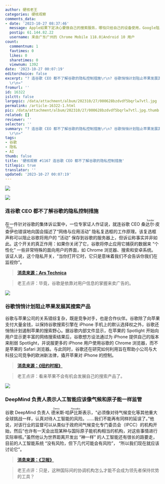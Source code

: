 ```yaml
---
author: 硬核老王
categories: 硬核观察
comments_data:
- date: '2023-10-27 08:37:46'
  message: Apple如果下定决心要做自己的搜索服务，哪怕只给自己的设备使用，Google阻止不了，就像当年苹果自己做地图一样。
  postip: 61.144.82.22
  username: 来自广东广州的 Chrome Mobile 118.0|Android 10 用户
count:
  commentnum: 1
  favtimes: 0
  likes: 0
  sharetimes: 0
  viewnum: 1392
date: '2023-10-27 00:07:19'
editorchoice: false
excerpt: "? 连谷歌 CEO 都不了解谷歌的隐私控制措施\r\n? 谷歌悄悄计划阻止苹果发展其搜索产品\r\n? DeepMind 负责人表示人工智能应该像气候和原子能一样监管\r\n»
  \r\n»"
fromurl: ''
id: 16322
islctt: false
largepic: /data/attachment/album/202310/27/000628bzdvdf5bqrlw7vtl.jpg
permalink: /article-16322-1.html
pic: /data/attachment/album/202310/27/000628bzdvdf5bqrlw7vtl.jpg.thumb.jpg
related: []
reviewer: ''
selector: ''
summary: "? 连谷歌 CEO 都不了解谷歌的隐私控制措施\r\n? 谷歌悄悄计划阻止苹果发展其搜索产品\r\n? DeepMind 负责人表示人工智能应该像气候和原子能一样监管\r\n»
  \r\n»"
tags:
- 谷歌
- 隐私
- AI
thumb: false
title: '硬核观察 #1167 连谷歌 CEO 都不了解谷歌的隐私控制措施'
titlepic: true
translator: ''
updated: '2023-10-27 00:07:19'
---
```


![](/data/attachment/album/202310/27/000628bzdvdf5bqrlw7vtl.jpg)


![](/data/attachment/album/202310/27/000640amwdr2nhmtazdq6n.jpg)


### 连谷歌 CEO 都不了解谷歌的隐私控制措施


在一件针对谷歌的集体诉讼案中，一位专家证人作证说，就连谷歌 CEO <ruby> 桑达尔·皮查伊 <rt>  Sundar Pichai </rt></ruby> 也错误地向国会描述了“网络与应用活动” 隐私复选框的工作原理。该复选框声称可以阻止谷歌将用户的 “活动” 保存到谷歌的服务器上，但诉讼称事实并非如此。这个开关的真正作用：如果你关闭了它，谷歌将停止应用它捕获的数据来 “个性化” 一些非常特殊的面向用户的界面，如 Chrome 浏览器、搜索和安卓系统。该证人说，这个隐私开关，“当你打开它时，它只是意味着我们不会告诉你我们在监视你”。



> 
> **[消息来源：Ars Technica](https://arstechnica.com/gadgets/2023/10/even-google-ceo-sundar-pichai-doesnt-understand-googles-privacy-controls/)**
> 
> 
> 



> 
> 老王点评：毕竟，谷歌是依靠对用户信息的掌握来卖广告的。
> 
> 
> 


![](/data/attachment/album/202310/27/000651vcfolyyiptohgjtk.jpg)


### 谷歌悄悄计划阻止苹果发展其搜索产品


谷歌与苹果公司的关系错综复杂，既是竞争对手，也是合作伙伴。谷歌除了向苹果支付大量金钱，以保持谷歌搜索引擎在 iPhone 手机上的默认选择权之外，谷歌还悄悄计划遏制苹果的搜索野心。据谷歌内部文件显示，在苹果的 Spotlight 开始向用户显示更丰富的网络搜索结果后，谷歌想方设法通过为 iPhone 提供自己的版本来削弱 Spotlight，并说服更多的 iPhone 用户使用谷歌的 Chrome 浏览器，而不是苹果的 Safari 浏览器。与此同时，谷歌还在研究如何利用旨在帮助小公司与大科技公司竞争的欧洲新法律，撬开苹果对 iPhone 的控制。



> 
> **[消息来源：《纽约时报》](https://www.nytimes.com/2023/10/26/technology/google-apple-search-spotlight.html)**
> 
> 
> 



> 
> 老王点评：看来苹果不会有机会发展自己的搜索产品了。
> 
> 
> 


![](/data/attachment/album/202310/27/000703ezbntdbitnx5dttw.jpg)


### DeepMind 负责人表示人工智能应该像气候和原子能一样监管


谷歌 DeepMind 负责人 <ruby> 德米斯·哈萨比斯 <rt>  Demis Hassabis </rt></ruby> 表示，“必须像对待气候变化等其他重大全球挑战一样，认真对待人工智能的风险。……我们不能再有同样的延误了。”他说，对该行业的监督可以从类似于政府间气候变化专门委员会（IPCC）的机构开始，然后“也许有一天会出现某种与国际原子能机构相当的机构，对这些事情进行实际审核。”虽然他认为世界距离开发出 “神一样” 的人工智能还有很长的路要走，目前的人工智能系统 “没有风险，但下几代可能会有风险”， “所以我们现在就应该讨论它”。



> 
> **[消息来源：《卫报》](https://www.theguardian.com/technology/2023/oct/24/ai-risk-climate-crisis-google-deepmind-chief-demis-hassabis-regulation)**
> 
> 
> 



> 
> 老王点评：只是，这种国际间的协调机构怎么才能不会成为领先者保持优势的工具？
> 
> 
>